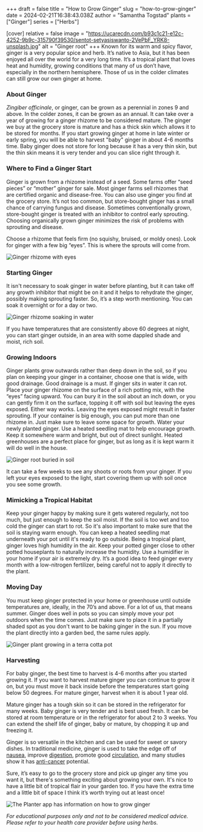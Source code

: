 +++
draft = false
title = "How to Grow Ginger"
slug = "how-to-grow-ginger"
date = 2024-02-21T16:38:43.038Z
author = "Samantha Togstad"
plants = ["Ginger"]
series = ["Herbs"]

[cover]
relative = false
image = "https://ucarecdn.com/b93c1c21-e12c-4252-9b9c-315790f39530/sentot-setyasiswanto-2VePbF_YRK8-unsplash.jpg"
alt = "Ginger root"
+++
Known for its warm and spicy flavor, ginger is a very popular spice and herb. It’s native to Asia, but it has been enjoyed all over the world for a very long time. It’s a tropical plant that loves heat and humidity, growing conditions that many of us don’t have, especially in the northern hemisphere. Those of us in the colder climates can still grow our own ginger at home.

### About Ginger

*Zingiber officinale*, or ginger, can be grown as a perennial in zones 9 and above. In the colder zones, it can be grown as an annual. It can take over a year of growing for a ginger rhizome to be considered mature.  The ginger we buy at the grocery store is mature and has a thick skin which allows it to be stored for months.  If you start growing ginger at home in late winter or early spring, you will be able to harvest "baby" ginger in about 4-6 months time.  Baby ginger does not store for long because it has a very thin skin, but the thin skin means it is very tender and you can slice right through it. 

### Where to Find a Ginger Start

Ginger is grown from a rhizome instead of a seed. Some farms offer “seed pieces” or “mother” ginger for sale. Most ginger farms sell rhizomes that are certified organic and disease-free. You can also use ginger you find at the grocery store. It’s not too common, but store-bought ginger has a small chance of carrying fungus and disease. Sometimes conventionally grown, store-bought ginger is treated with an inhibitor to control early sprouting. Choosing organically grown ginger minimizes the risk of problems with sprouting and disease.

Choose a rhizome that feels firm (no squishy, bruised, or moldy ones). Look for ginger with a few big “eyes”. This is where the sprouts will come from. 

![Ginger rhizome with eyes ](https://ucarecdn.com/67131324-9c2d-4c07-b83f-19bf275c7ea4/Gingereyes-1.jpg "These knobs are the eyes")

### Starting Ginger

It isn't necessary to soak ginger in water before planting, but it can take off any growth inhibitor that might be on it and it helps to rehydrate the ginger, possibly making sprouting faster. So, it’s a step worth mentioning. You can soak it overnight or for a day or two.

![Ginger rhizome soaking in water](https://ucarecdn.com/0333ee49-590a-40a2-a2e2-02eda5bccd2e/soakingginger-1.jpg "Ginger soaking in water")

If you have temperatures that are consistently above 60 degrees at night, you can start ginger outside, in an area with some dappled shade and moist, rich soil.

### Growing Indoors

Ginger plants grow outwards rather than deep down in the soil, so if you plan on keeping your ginger in a container, choose one that is wide, with good drainage. Good drainage is a must.  If ginger sits in water it can rot. Place your ginger rhizome on the surface of a rich potting mix, with the “eyes” facing upward. You can bury it in the soil about an inch down, or you can gently firm it on the surface, topping it off with soil but leaving the eyes exposed. Either way works. Leaving the eyes exposed might result in faster sprouting. If your container is big enough, you can put more than one rhizome in. Just make sure to leave some space for growth. Water your newly planted ginger. Use a heated seedling mat to help encourage growth. Keep it somewhere warm and bright, but out of direct sunlight. Heated greenhouses are a perfect place for ginger, but as long as it is kept warm it will do well in the house. 

![Ginger root buried in soil ](https://ucarecdn.com/e60dc5b8-a6ef-4f15-9279-32201ac94559/gingerinsoil-1.jpg)

It can take a few weeks to see any shoots or roots from your ginger. If you left your eyes exposed to the light, start covering them up with soil once you see some growth. 

### Mimicking a Tropical Habitat

Keep your ginger happy by making sure it gets watered regularly, not too much, but just enough to keep the soil moist. If the soil is too wet and too cold the ginger can start to rot.  So it's  also important to make sure that the soil is staying warm enough. You can keep a heated seedling mat underneath your pot until it's ready to go outside. Being a tropical plant, ginger loves high humidity in the air. Keep your potted ginger close to other potted houseplants to naturally increase the humidity. Use a humidifier in your home if your air is extremely dry. It’s a good idea to feed ginger every month with a low-nitrogen fertilizer, being careful not to apply it directly to the plant. 

### Moving Day

You must keep ginger protected in your home or greenhouse until outside temperatures are, ideally, in the 70’s and above. For a lot of us, that means summer. Ginger does well in pots so you can simply move your pot outdoors when the time comes. Just make sure to place it in a partially shaded spot as you don't want to be baking ginger in the sun. If you move the plant directly into a garden bed, the same rules apply. 

![Ginger plant growing in a terra cotta pot](https://ucarecdn.com/7f72e03b-184a-49b5-9849-4adf8b00da00/gingerplant-1.jpg "Ginger grown by Growing Guide Author Erin")

### Harvesting

For baby ginger, the best time to harvest is 4-6 months after you started growing it.  If you want to harvest mature ginger you can continue to grow it on, but you must move it back inside before the temperatures start going below 50 degrees. For mature ginger, harvest when it is about 1 year old. 

Mature ginger has a tough skin so it can be stored in the refrigerator for many weeks.  Baby ginger is very tender and is best used fresh.  It can be stored at room temperature or in the refrigerator for about 2 to 3 weeks.  You can extend the shelf life of ginger, baby or mature, by chopping it up and freezing it. 

Ginger is so versatile in the kitchen and can be used for sweet or savory dishes. In traditional medicine, ginger is used to take the edge off of [nausea](https://www.ncbi.nlm.nih.gov/pmc/articles/PMC4818021/#:~:text=Ginger%20is%20an%20ancient%20herb,and%20vomiting%20and%20is%20safe.), improve [digestion](https://www.hopkinsmedicine.org/health/wellness-and-prevention/ginger-benefits#:~:text=Ginger%20is%20not%20just%20delicious,Nausea%20relief.), promote good [circulation](https://juniperpublishers.com/ctbeb/pdf/CTBEB.MS.ID.555985.pdf), and many studies show it has [anti-cancer](https://juniperpublishers.com/ctbeb/pdf/CTBEB.MS.ID.555985.pdf) potential.  

Sure, it’s easy to go to the grocery store and pick up ginger any time you want it, but there's something exciting about growing your own. It's nice to have a little bit of tropical flair in your garden too. If you have the extra time and a little bit of space I think it’s worth trying out at least once!

![The Planter app has information on how to grow ginger](https://ucarecdn.com/f5ecc20a-a8d5-46f1-8321-c43471a904bb/gingerplanter-1.jpg "You can find more helpful growing tips in the Planter app")

*For educational purposes only and not to be considered medical advice. Please refer to your health care provider before using herbs.*
